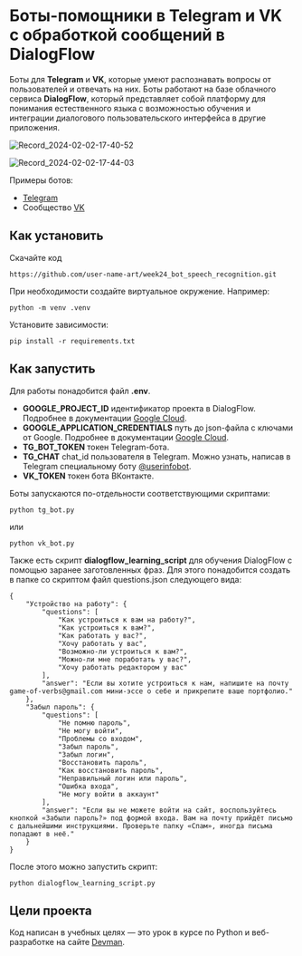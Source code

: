 # Боты-помощники в Telegram и VK с обработкой сообщений в DialogFlow

Боты для **Telegram** и **VK**, которые умеют распознавать вопросы от пользователей и отвечать на них. Боты работают на базе облачного сервиса **DialogFlow**, который представляет собой платформу для понимания естественного языка с возможностью обучения и интеграции диалогового пользовательского интерфейса в другие приложения.

![Record_2024-02-02-17-40-52](https://github.com/user-name-art/week24_bot_speech_recognition/assets/112713337/5b7b73bd-758a-4fdd-b668-8f55ed9eb79b)

![Record_2024-02-02-17-44-03](https://github.com/user-name-art/week24_bot_speech_recognition/assets/112713337/7b829921-fb0c-4620-afef-f3f9a432656f)

Примеры ботов:
* [Telegram](https://t.me/art_2024_speech_recognition_bot)
* Сообщество [VK](https://vk.com/club224363232)

## Как установить

Скачайте код
```
https://github.com/user-name-art/week24_bot_speech_recognition.git
```
При необходимости создайте виртуальное окружение. Например: 
```
python -m venv .venv
``` 
Установите зависимости:
```
pip install -r requirements.txt
```

## Как запустить

Для работы понадобится файл **.env**. 
* **GOOGLE_PROJECT_ID** идентификатор проекта в DialogFlow. Подробнее в документации [Google Cloud](https://cloud.google.com/dialogflow/docs/quick/setup).
* **GOOGLE_APPLICATION_CREDENTIALS** путь до json-файла с ключами от Google. Подробнее в документации [Google Cloud](https://cloud.google.com/docs/authentication/api-keys). 
* **TG_BOT_TOKEN** токен Telegram-бота.
* **TG_CHAT** chat_id пользователя в Telegram. Можно узнать, написав в Telegram специальному боту [@userinfobot](https://telegram.me/userinfobot).
*  **VK_TOKEN** токен бота ВКонтакте.

Боты запускаются по-отдельности соответствующими скриптами:
```
python tg_bot.py
```
или 
```
python vk_bot.py
```
Также есть скрипт **dialogflow_learning_script** для обучения DialogFlow с помощью заранее заготовленных фраз. Для этого понадобится создать в папке со скриптом файл questions.json следующего вида:
```
{
    "Устройство на работу": {
        "questions": [
            "Как устроиться к вам на работу?",
            "Как устроиться к вам?",
            "Как работать у вас?",
            "Хочу работать у вас",
            "Возможно-ли устроиться к вам?",
            "Можно-ли мне поработать у вас?",
            "Хочу работать редактором у вас"
        ],
        "answer": "Если вы хотите устроиться к нам, напишите на почту game-of-verbs@gmail.com мини-эссе о себе и прикрепите ваше портфолио."
    },
    "Забыл пароль": {
        "questions": [
            "Не помню пароль",
            "Не могу войти",
            "Проблемы со входом",
            "Забыл пароль",
            "Забыл логин",
            "Восстановить пароль",
            "Как восстановить пароль",
            "Неправильный логин или пароль",
            "Ошибка входа",
            "Не могу войти в аккаунт"
        ],
        "answer": "Если вы не можете войти на сайт, воспользуйтесь кнопкой «Забыли пароль?» под формой входа. Вам на почту прийдёт письмо с дальнейшими инструкциями. Проверьте папку «Спам», иногда письма попадают в неё."
    }
}
```

После этого можно запустить скрипт:
```
python dialogflow_learning_script.py
```

## Цели проекта

Код написан в учебных целях — это урок в курсе по Python и веб-разработке на сайте [Devman](https://dvmn.org).

